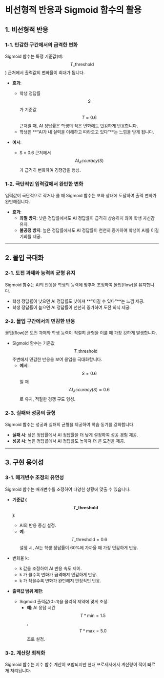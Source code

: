 # 비선형적 반응과 Sigmoid 함수의 활용

## 1. 비선형적 반응

### 1-1. 민감한 구간에서의 급격한 변화

Sigmoid 함수는 특정 기준값(예: $$ T\_{\text{threshold}} $$) 근처에서 출력값의 변화율이 최대가 됩니다.

- **효과**:

  - 학생 정답률 $$ S $$가 기준값 $$ T \approx 0.6 $$ 근처일 때, AI 정답률은 학생의 작은 변화에도 민감하게 반응합니다.
  - 학생은 **“AI가 내 실력을 이해하고 따라오고 있다”**는 느낌을 받게 됩니다.

- **예시**:
  - S = 0.6 근처에서 $$ AI_Accuracy(S) $$가 급격히 변화하여 경쟁감을 형성.

### 1-2. 극단적인 입력값에서 완만한 변화

입력값이 극단적으로 작거나 클 때 Sigmoid 함수는 포화 상태에 도달하여 출력 변화가 완만해집니다.

- **효과**:
  - **좌절 방지**: 낮은 정답률에서도 AI 정답률이 급격히 상승하지 않아 학생 자신감 유지.
  - **불공정 방지**: 높은 정답률에서도 AI 정답률이 천천히 증가하여 학생이 AI를 이길 기회를 제공.

---

## 2. 몰입 극대화

### 2-1. 도전 과제와 능력의 균형 유지

Sigmoid 함수는 AI의 반응을 학생의 능력에 맞추어 조정하여 몰입(flow)을 유지합니다.

- 학생 정답률이 낮으면 AI 정답률도 낮아져 **"이길 수 있다"**는 느낌 제공.
- 학생 정답률이 높으면 AI 정답률이 천천히 증가하여 도전 의식 제공.

### 2-2. 몰입 구간에서의 민감한 반응

몰입(flow)은 도전 과제와 학생 능력이 적절히 균형을 이룰 때 가장 강하게 발생합니다.

- Sigmoid 함수는 기준값 $$ T\_{\text{threshold}} $$ 주변에서 민감한 반응을 보여 몰입을 극대화합니다.
  - **예시**: $$ S = 0.6 $$일 때 $$ AI_Accuracy(S) \approx 0.6 $$로 유지, 적절한 경쟁 구도 형성.

### 2-3. 실패와 성공의 균형

Sigmoid 함수는 성공과 실패의 균형을 제공하여 학습 동기를 강화합니다.

- **실패 시**: 낮은 정답률에서 AI 정답률을 더 낮게 설정하여 성공 경험 제공.
- **성공 시**: 높은 정답률에서 AI 정답률도 높아져 더 큰 도전을 제공.

---

## 3. 구현 용이성

### 3-1. 매개변수 조정의 유연성

Sigmoid 함수는 매개변수를 조정하여 다양한 상황에 맞출 수 있습니다.

- **기준값 ($$ T\_{\text{threshold}} $$)**:

  - AI의 반응 중심 설정.
  - **예**: $$ T\_{\text{threshold}} = 0.6 $$ 설정 시, AI는 학생 정답률이 60%에 가까울 때 가장 민감하게 반응.

- 변화율 k:

  - k 값을 조정하여 AI 반응 속도 제어.
  - k 가 클수록 변화가 급격해져 민감하게 반응.
  - k 가 작을수록 변화가 완만해져 안정적인 반응.

- **출력값 범위 제한**:
  - Sigmoid 출력값(0~1)을 물리적 제약에 맞게 조정.
    - **예**: AI 응답 시간 $$ T*{\text{min}} = 1.5 $$, $$ T*{\text{max}} = 5.0 $$초로 설정.

### 3-2. 계산량 최적화

Sigmoid 함수는 지수 함수 계산이 포함되지만 현대 프로세서에서 계산량이 적어 빠르게 처리됩니다.
